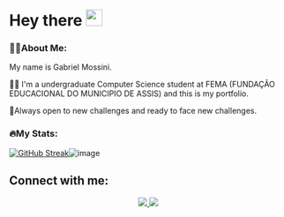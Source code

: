 <h1>
  Hey there
  <img src="https://media.giphy.com/media/hvRJCLFzcasrR4ia7z/giphy.gif" width="30px"/>
</h1>

### 👨‍💻About Me:
My name is Gabriel Mossini.

👨‍🎓 I'm a undergraduate Computer Science student at FEMA (FUNDAÇÃO EDUCACIONAL DO MUNICIPIO DE ASSIS) and this is my portfolio. 

📖Always open to new challenges and ready to face new challenges.

### 🔥My Stats:

[![GitHub Streak](http://github-readme-streak-stats.herokuapp.com?user=gabrielmossini&theme=dark&background=000000)](https://git.io/streak-stats)![image](https://github-readme-stats.vercel.app/api/top-langs/?username=gabrielmossini&layout=compact&langs_count=8&hide_border=true&title_color=ffffff&icon_color=ffffff&text_color=ffffff&bg_color=000000)

## Connect with me:
<div id"Connect" align="center">
  <a href="mailto:contatogabrielmossini@gmail.com">
  <img src="https://camo.githubusercontent.com/927d6b3961fa048ff7303daf291cb5869dfa25018997cf8c1373c2f6a85b1458/68747470733a2f2f696d672e736869656c64732e696f2f62616467652f2d476d61696c2d2532333333333f7374796c653d666f722d7468652d6261646765266c6f676f3d676d61696c266c6f676f436f6c6f723d7768697465">
  
  </a>
   <a href="https://www.linkedin.com/in/gabrielmossini">
      <img src="https://img.shields.io/badge/LinkedIn-blue?logo=linkedin&logoColor=white&style=for-the-badge">
  </a>
</div>
